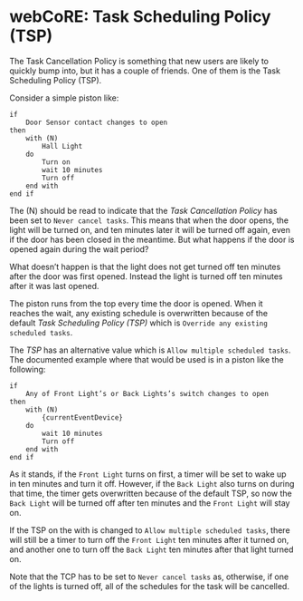 # webCoRE: Task Scheduling Policy (TSP)

The Task Cancellation Policy is something that new users are likely to quickly bump into, but it has a couple of friends. One of them is the Task Scheduling Policy (TSP).

Consider a simple piston like:

```
if 
    Door Sensor contact changes to open
then 
    with (N)
        Hall Light
    do
        Turn on
        wait 10 minutes
        Turn off
    end with
end if
```

The (N) should be read to indicate that the *Task Cancellation Policy* has been set to `Never cancel tasks`. This means that when the door opens, the light will be turned on, 
and ten minutes later it will be turned off again, even if the door has been closed in the meantime. But what happens if the door is opened again during the wait period?

What doesn’t happen is that the light does not get turned off ten minutes after the door was first opened. Instead the light is turned off ten minutes after it was last opened.

The piston runs from the top every time the door is opened. When it reaches the wait, any existing schedule is overwritten because of the default *Task Scheduling Policy (TSP)*
which is `Override any existing scheduled tasks`.

The *TSP* has an alternative value which is `Allow multiple scheduled tasks`. The documented example where that would be used is in a piston like the following:

```
if 
    Any of Front Light’s or Back Lights’s switch changes to open
then 
	with (N)
        {currentEventDevice}
    do
        wait 10 minutes
        Turn off
    end with
end if
```

As it stands, if the `Front Light` turns on first, a timer will be set to wake up in ten minutes and turn it off. However, if the `Back Light` also turns on during that
time, the timer gets overwritten because of the default TSP, so now the `Back Light` will be turned off after ten minutes and the `Front Light` will stay on.

If the TSP on the with is changed to `Allow multiple scheduled tasks`, there will still be a timer to turn off the `Front Light` ten minutes after it turned on, and another one to turn off the `Back Light` ten minutes after that light turned on.

Note that the TCP has to be set to `Never cancel tasks` as, otherwise, if one of the lights is turned off, all of the schedules for the task will be cancelled.
